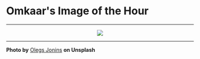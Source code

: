 # Omkaar's Image of the Hour

---

<div align="center">

<a href="https://unsplash.com/photos/lawson-store-with-mount-fuji-in-the-background-Eksn6gxDdBc">
  <img src="https://images.unsplash.com/photo-1749498682646-45e7c11506ec?crop=entropy&cs=tinysrgb&fit=max&fm=jpg&ixid=M3w3NjA2Nzh8MHwxfHJhbmRvbXx8fHx8fHx8fDE3NTIzODI4MDB8&ixlib=rb-4.1.0&q=80&w=1080" style="max-width:100%; height:auto;">
</a>



</div>

---

**Photo by** [Olegs Jonins](https://unsplash.com/@jo_negatives) **on Unsplash**
